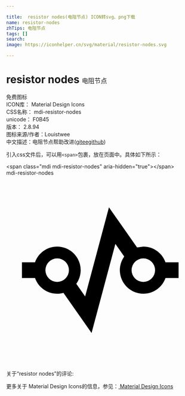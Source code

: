 ```yaml
---

title:  resistor nodes(电阻节点) ICON转svg、png下载
name: resistor-nodes
zhTips: 电阻节点
tags: []
search: 
image: https://iconhelper.cn/svg/material/resistor-nodes.svg

---
```


# resistor nodes  <small style="font-size: 60%;font-weight: 100">电阻节点</small>


<div class="detail-page">
<p>
<span><span class="badge-success badge">免费图标</span> </span>
<br/>
<span>
ICON库：
<span class="badge-secondary badge">Material Design Icons</span> 
</span>
<br/>
<span>
CSS名称：
<span class="badge-secondary badge">mdi-resistor-nodes</span> 
</span>
<br/>
<span>
unicode：
<span class="badge-secondary badge">F0B45</span> 
<copy-btn content='F0B45' btn-title=""></copy-btn>
<copy-btn :content='String.fromCodePoint(parseInt("F0B45", 16))' btn-title="复制U"></copy-btn>
</span>
<br/>
<span>
版本：
<span class="badge-secondary badge">2.8.94</span> 
</span>
<br/>
<span>图标来源/作者：<span class="badge-light badge">Louistwee</span></span> 
<br/>
<span class="zh-detail">中文描述：<span class="badge-primary badge">电阻节点</span><span class="help-link"><span>帮助改进</span>(<a href="https://gitee.com/liuwave/icon-helper/edit/master/json/material/resistor-nodes.json" target="_blank" rel="noopener noreferrer">gitee</a><a href="https://github.com/liuwave/icon-helper/edit/master/json/material/resistor-nodes.json" target="_blank" rel="noopener noreferrer">github</a></span>)</span><br/>
</p>
</div>
<div class="alert alert-dark">
  <i class="mdi mdi-resistor-nodes mdi-48px"></i>
  <i class="mdi mdi-resistor-nodes mdi-36px"></i>
  <i class="mdi mdi-resistor-nodes mdi-24px"></i>
  <i class="mdi mdi-resistor-nodes mdi-18px"></i>
</div>
<div>
  <p>引入css文件后，可以用<code>&lt;span&gt;</code>包裹，放在页面中。具体如下所示：    
  </p>
  <div class="alert alert-primary" style="font-size: 14px">
    &lt;span class="mdi mdi-resistor-nodes" aria-hidden="true"&gt;&lt;/span&gt;
    <copy-btn content='<span class="mdi mdi-resistor-nodes" aria-hidden="true"></span>'></copy-btn>
  </div>
  <div class="alert alert-secondary">
    <i class="mdi mdi-resistor-nodes"
    style="font-size: 24px"
    aria-hidden="true"></i> mdi-resistor-nodes
    <copy-btn content="mdi-resistor-nodes" btn-title="复制图标名称"></copy-btn>
  </div>
</div>
<div id="svg" class="svg-wrap">
<svg xmlns="http://www.w3.org/2000/svg" viewBox="0 0 24 24"><path d="M2,11H3.67C4.08,9.83 5.19,9 6.5,9A3,3 0 0,1 9.5,12C9.5,12.65 9.29,13.25 8.94,13.74L10.07,15.35L13.11,4L14.61,6.13L16.7,9.11L17.5,9C18.81,9 19.92,9.83 20.33,11H22V13H20.33C19.92,14.17 18.81,15 17.5,15A3,3 0 0,1 14.5,12C14.5,11.35 14.71,10.75 15.06,10.26L13.93,8.65L10.89,20L7.3,14.89C7.05,14.96 6.78,15 6.5,15C5.19,15 4.08,14.17 3.67,13H2V11M17.5,10.5A1.5,1.5 0 0,0 16,12A1.5,1.5 0 0,0 17.5,13.5A1.5,1.5 0 0,0 19,12A1.5,1.5 0 0,0 17.5,10.5M6.5,10.5A1.5,1.5 0 0,0 5,12A1.5,1.5 0 0,0 6.5,13.5A1.5,1.5 0 0,0 8,12A1.5,1.5 0 0,0 6.5,10.5Z" /></svg>
</div>
<detail full-name='mdi-resistor-nodes'></detail>
<div>
<p>关于“resistor nodes”的评论:</p>
</div>
<Vssue title="关于“resistor nodes”的评论" ></Vssue>    
<div><p>更多关于 Material Design Icons的信息，参见：<a target="_blank" href="https://iconhelper.cn/material.html"> Material Design Icons</a>
</p></div>
